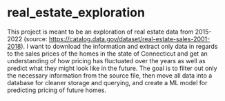 # real_estate_exploration

This project is meant to be an exploration of real estate data from 2015-2022 (source: https://catalog.data.gov/dataset/real-estate-sales-2001-2018). I want to download the information and extract only data in regards to the sales prices of the homes in the state of Connecticut and get an understanding of how pricing has fluctuated over the years as well as predict what they might look like in the future. The goal is to filter out only the necessary information from the source file, then move all data into a database for cleaner storage and querying, and create a ML model for predicting pricing of future homes.
